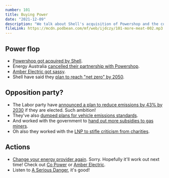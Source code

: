```yaml
---
number: 101
title: Buying Power
date: "2021-12-09"
description: "We talk about Shell's acquisition of Powershop and the cool cool Labor party."
fileLink: https://mcdn.podbean.com/mf/web/ijdczy/101-more-meat-002.mp3
---
```


## Power flop

- [Powershop got acquired by Shell](https://www.smh.com.au/national/shell-takeover-of-powershop-infuriates-green-consumers-20211124-p59bp9.html).
- Energy Australia [cancelled their partnership with Powershop](https://reneweconomy.com.au/shell-seeks-to-calm-fears-as-some-powershop-customers-look-elsewhere-after-acquisition/).
- [Amber Electric got sassy](https://www.amber.com.au/blog/in-loving-memory-of-powershop).
- Shell have said they [plan to reach "net zero" by 2050](https://www.climatechangenews.com/2021/05/18/shells-net-zero-plan-will-judged-science-not-spin/).

## Opposition party?

- The Labor party have [announced a plan to reduce emissions by 43% by 2030](https://www.theguardian.com/australia-news/2021/dec/03/anthony-albanese-commits-labor-to-emissions-reduction-target-of-43-by-2030) if they are elected. Such ambition!
- They've also [dumped plans for vehicle emissions standards](https://www.brisbanetimes.com.au/politics/federal/labor-to-dump-fuel-emissions-plan-in-next-step-on-climate-20211130-p59dkj.html).
- And worked with the government to [hand out more subsidies to gas miners](https://www.canberratimes.com.au/story/7521820/greens-bid-to-block-beetaloo-gas-grants-doomed-to-fail/).
- Oh also they worked with the [LNP to stifle criticism from charities](https://twitter.com/ebony_bennett/status/1465901989766656002).

## Actions

- [Change your energy provider again](https://www.energymadeeasy.gov.au). Sorry. Hopefully it'll work out next time! Check out [Co Power](https://www.cooperativepower.org.au/) or [Amber Electric](https://www.amber.com.au/).
- Listen to [A Serious Danger](seriousdangerpod.com), it's good!
